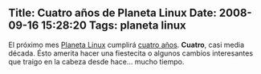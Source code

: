 Title: Cuatro años de Planeta Linux
Date: 2008-09-16 15:28:20
Tags: planeta linux
---
El próximo mes <a href="http://planetalinux.org" target="_blank">Planeta Linux</a> cumplirá <a href="http://log.damog.net/2004/10/planetalinux/">cuatro años</a>. <strong>Cuatro</strong>, casi media década. Ésto amerita hacer una fiestecita o algunos cambios interesantes que traigo en la cabeza desde hace... mucho tiempo.
